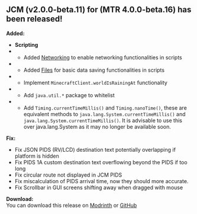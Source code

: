 ## JCM (v2.0.0-beta.11) for (MTR 4.0.0-beta.16) has been released!

**Added:**
- **Scripting**
- - Added [Networking](https://www.joban.org/wiki/JCM:Scripting:Documentation:Utilities#Networking) to enable networking functionalities in scripts
- - Added [Files](https://www.joban.org/wiki/JCM:Scripting:Documentation:Utilities#Files) for basic data saving functionalities in scripts
- - Implement `MinecraftClient.worldIsRainingAt` functionality
- - Add `java.util.*` package to whitelist
- - Add `Timing.currentTimeMillis()` and `Timing.nanoTime()`, these are equivalent methods to `java.lang.System.currentTimeMillis()` and `java.lang.System.currentTimeMillis()`. It is advisable to use this over java.lang.System as it may no longer be available soon.

**Fix:**
- Fix JSON PIDS (RV/LCD) destination text potentially overlapping if platform is hidden
- Fix PIDS 1A custom destination text overflowing beyond the PIDS if too long
- Fix circular route not displayed in JCM PIDS
- Fix miscalculation of PIDS arrival time, now they should more accurate.
- Fix Scrollbar in GUI screens shifting away when dragged with mouse

**Download:**  
You can download this release on [Modrinth](https://modrinth.com/mod/jcm) or [GitHub](https://github.com/DistrictOfJoban/Joban-Client-Mod/releases)
